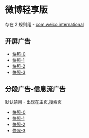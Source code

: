 # 微博轻享版

存在 2 规则组 - [com.weico.international](/src/apps/com.weico.international.ts)

## 开屏广告

- [快照-0](https://i.gkd.li/i/14549281)
- [快照-1](https://i.gkd.li/i/14549328)
- [快照-2](https://i.gkd.li/i/14661654)
- [快照-3](https://i.gkd.li/i/14661622)

## 分段广告-信息流广告

默认禁用 - 出现在主页,搜索页

- [快照-0](https://i.gkd.li/i/12857202)
- [快照-1](https://i.gkd.li/i/14444744)
- [快照-2](https://i.gkd.li/i/12505755)
- [快照-3](https://i.gkd.li/i/12505764)
